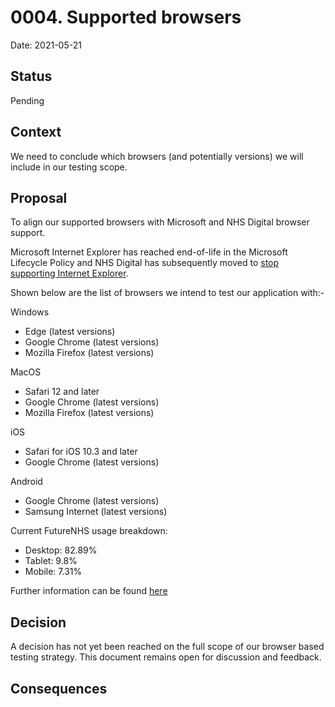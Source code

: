 # 0004. Supported browsers

Date: 2021-05-21

## Status

Pending

## Context

We need to conclude which browsers (and potentially versions) we will include in our testing scope.

## Proposal

To align our supported browsers with  Microsoft and NHS Digital browser support.

Microsoft Internet Explorer has reached end-of-life in the Microsoft Lifecycle Policy and NHS Digital has subsequently moved to [stop supporting Internet Explorer](https://digital.nhs.uk/about-nhs-digital/standards-for-web-products/withdrawal-of-support-for-internet-explorer).

Shown below are the list of browsers we intend to test our application with:-

Windows

- Edge (latest versions)
- Google Chrome (latest versions) 
- Mozilla Firefox (latest versions) 

MacOS

- Safari 12 and later 
- Google Chrome (latest versions) 
- Mozilla Firefox (latest versions) 

iOS

- Safari for iOS 10.3 and later 
- Google Chrome (latest versions)

Android

- Google Chrome (latest versions)
- Samsung Internet (latest versions)

Current FutureNHS usage breakdown:

- Desktop: 82.89%
- Tablet: 9.8%
- Mobile: 7.31%

Further information can be found [here](../../testing/README.md)

## Decision

A decision has not yet been reached on the full scope of our browser based testing strategy.  This document remains open for discussion and feedback.

## Consequences

